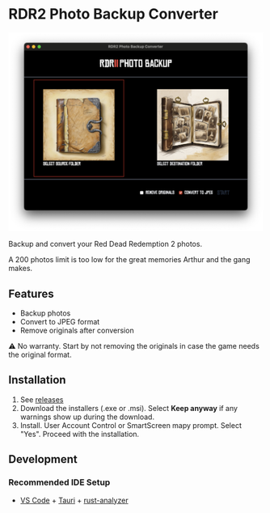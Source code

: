 # RDR2 Photo Backup Converter

![alt App preview](preview.png)

Backup and convert your Red Dead Redemption 2 photos.

A 200 photos limit is too low for the great memories Arthur and the gang makes.

## Features

- Backup photos
- Convert to JPEG format
- Remove originals after conversion

⚠️ No warranty. Start by not removing the originals in case the game needs the original format.

## Installation

1. See [releases](https://github.com/aldnav/rdr2photobackupconverter/releases)
2. Download the installers (.exe or .msi). Select **Keep anyway** if any warnings show up during the download.
3. Install. User Account Control or SmartScreen mapy prompt. Select "Yes". Proceed with the installation.

## Development

### Recommended IDE Setup

- [VS Code](https://code.visualstudio.com/) + [Tauri](https://marketplace.visualstudio.com/items?itemName=tauri-apps.tauri-vscode) + [rust-analyzer](https://marketplace.visualstudio.com/items?itemName=rust-lang.rust-analyzer)
